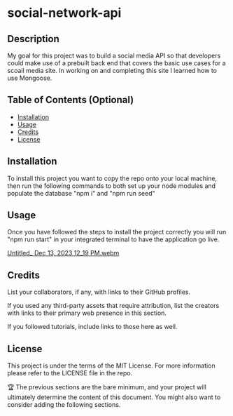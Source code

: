 # social-network-api

## Description

My goal for this project was to build a social media API so that developers could make use of a prebuilt back end that covers the basic use cases for a scoail media site.  In working on and completing this site I learned how to use Mongoose.

## Table of Contents (Optional)

- [Installation](#installation)
- [Usage](#usage)
- [Credits](#credits)
- [License](#license)

## Installation

To install this project you want to copy the repo onto your local machine, then run the following commands to both set up your node modules and populate the database "npm i" and "npm run seed"

## Usage

Once you have followed the steps to install the project correctly you will run "npm run start" in your integrated terminal to have the application go live. 

[Untitled_ Dec 13, 2023 12_19 PM.webm](https://github.com/Jp0st/social-network-api/assets/108998647/18cc0c59-cad1-40c1-9cee-9a718b4853c1)

## Credits

List your collaborators, if any, with links to their GitHub profiles.

If you used any third-party assets that require attribution, list the creators with links to their primary web presence in this section.

If you followed tutorials, include links to those here as well.

## License

This project is under the terms of the MIT License. For more information please refer to the LICENSE file in the repo.

🏆 The previous sections are the bare minimum, and your project will ultimately determine the content of this document. You might also want to consider adding the following sections.
